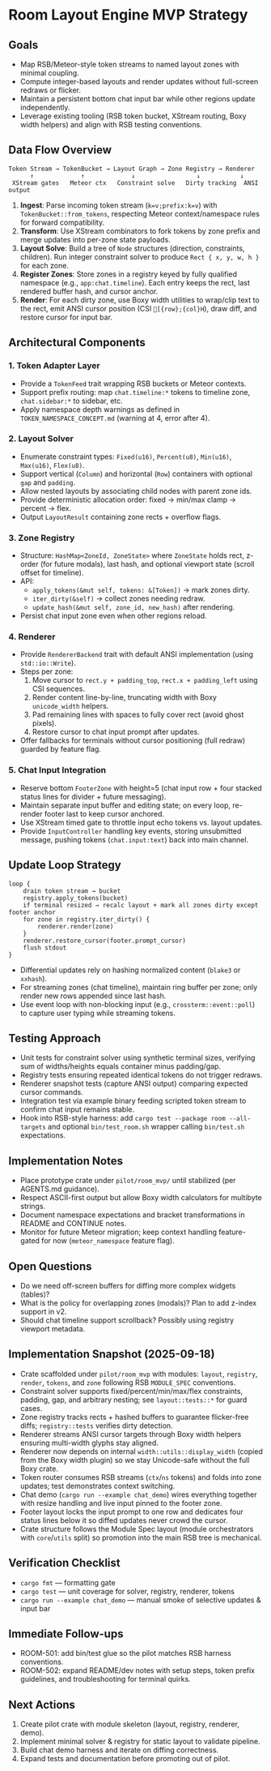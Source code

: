 # Room Layout Engine MVP Strategy

## Goals
- Map RSB/Meteor-style token streams to named layout zones with minimal coupling.
- Compute integer-based layouts and render updates without full-screen redraws or flicker.
- Maintain a persistent bottom chat input bar while other regions update independently.
- Leverage existing tooling (RSB token bucket, XStream routing, Boxy width helpers) and align with RSB testing conventions.

## Data Flow Overview
```
Token Stream → TokenBucket → Layout Graph → Zone Registry → Renderer
      ↑             ↑             ↓                 ↓           ↓
 XStream gates   Meteor ctx   Constraint solve   Dirty tracking  ANSI output
```

1. **Ingest**: Parse incoming token stream (`k=v;prefix:k=v`) with `TokenBucket::from_tokens`, respecting Meteor context/namespace rules for forward compatibility.
2. **Transform**: Use XStream combinators to fork tokens by zone prefix and merge updates into per-zone state payloads.
3. **Layout Solve**: Build a tree of `Node` structures (direction, constraints, children). Run integer constraint solver to produce `Rect { x, y, w, h }` for each zone.
4. **Register Zones**: Store zones in a registry keyed by fully qualified namespace (e.g., `app:chat.timeline`). Each entry keeps the rect, last rendered buffer hash, and cursor anchor.
5. **Render**: For each dirty zone, use Boxy width utilities to wrap/clip text to the rect, emit ANSI cursor position (CSI `[{row};{col}H`), draw diff, and restore cursor for input bar.

## Architectural Components

### 1. Token Adapter Layer
- Provide a `TokenFeed` trait wrapping RSB buckets or Meteor contexts.
- Support prefix routing: map `chat.timeline:*` tokens to timeline zone, `chat.sidebar:*` to sidebar, etc.
- Apply namespace depth warnings as defined in `TOKEN_NAMESPACE_CONCEPT.md` (warning at 4, error after 4).

### 2. Layout Solver
- Enumerate constraint types: `Fixed(u16)`, `Percent(u8)`, `Min(u16)`, `Max(u16)`, `Flex(u8)`.
- Support vertical (`Column`) and horizontal (`Row`) containers with optional `gap` and `padding`.
- Allow nested layouts by associating child nodes with parent zone ids.
- Provide deterministic allocation order: fixed → min/max clamp → percent → flex.
- Output `LayoutResult` containing zone rects + overflow flags.

### 3. Zone Registry
- Structure: `HashMap<ZoneId, ZoneState>` where `ZoneState` holds rect, z-order (for future modals), last hash, and optional viewport state (scroll offset for timeline).
- API:
  - `apply_tokens(&mut self, tokens: &[Token])` → mark zones dirty.
  - `iter_dirty(&self)` → collect zones needing redraw.
  - `update_hash(&mut self, zone_id, new_hash)` after rendering.
- Persist chat input zone even when other regions reload.

### 4. Renderer
- Provide `RendererBackend` trait with default ANSI implementation (using `std::io::Write`).
- Steps per zone:
  1. Move cursor to `rect.y + padding_top`, `rect.x + padding_left` using CSI sequences.
  2. Render content line-by-line, truncating width with Boxy `unicode_width` helpers.
  3. Pad remaining lines with spaces to fully cover rect (avoid ghost pixels).
  4. Restore cursor to chat input prompt after updates.
- Offer fallbacks for terminals without cursor positioning (full redraw) guarded by feature flag.

### 5. Chat Input Integration
- Reserve bottom `FooterZone` with height=5 (chat input row + four stacked status lines for divider + future messaging).
- Maintain separate input buffer and editing state; on every loop, re-render footer last to keep cursor anchored.
- Use XStream timed gate to throttle input echo tokens vs. layout updates.
- Provide `InputController` handling key events, storing unsubmitted message, pushing tokens (`chat.input:text`) back into main channel.

## Update Loop Strategy
```
loop {
    drain token stream → bucket
    registry.apply_tokens(bucket)
    if terminal resized → recalc layout + mark all zones dirty except footer anchor
    for zone in registry.iter_dirty() {
        renderer.render(zone)
    }
    renderer.restore_cursor(footer.prompt_cursor)
    flush stdout
}
```
- Differential updates rely on hashing normalized content (`blake3` or `xxhash`).
- For streaming zones (chat timeline), maintain ring buffer per zone; only render new rows appended since last hash.
- Use event loop with non-blocking input (e.g., `crossterm::event::poll`) to capture user typing while streaming tokens.

## Testing Approach
- Unit tests for constraint solver using synthetic terminal sizes, verifying sum of widths/heights equals container minus padding/gap.
- Registry tests ensuring repeated identical tokens do not trigger redraws.
- Renderer snapshot tests (capture ANSI output) comparing expected cursor commands.
- Integration test via example binary feeding scripted token stream to confirm chat input remains stable.
- Hook into RSB-style harness: add `cargo test --package room --all-targets` and optional `bin/test_room.sh` wrapper calling `bin/test.sh` expectations.

## Implementation Notes
- Place prototype crate under `pilot/room_mvp/` until stabilized (per AGENTS.md guidance).
- Respect ASCII-first output but allow Boxy width calculators for multibyte strings.
- Document namespace expectations and bracket transformations in README and CONTINUE notes.
- Monitor for future Meteor migration; keep context handling feature-gated for now (`meteor_namespace` feature flag).

## Open Questions
- Do we need off-screen buffers for diffing more complex widgets (tables)?
- What is the policy for overlapping zones (modals)? Plan to add z-index support in v2.
- Should chat timeline support scrollback? Possibly using registry viewport metadata.

## Implementation Snapshot (2025-09-18)

- Crate scaffolded under `pilot/room_mvp` with modules: `layout`, `registry`, `render`, `tokens`, and `zone` following RSB `MODULE_SPEC` conventions.
- Constraint solver supports fixed/percent/min/max/flex constraints, padding, gap, and arbitrary nesting; see `layout::tests::*` for guard cases.
- Zone registry tracks rects + hashed buffers to guarantee flicker-free diffs; `registry::tests` verifies dirty detection.
- Renderer streams ANSI cursor targets through Boxy width helpers ensuring multi-width glyphs stay aligned.
- Renderer now depends on internal `width::utils::display_width` (copied from the Boxy width plugin) so we stay Unicode-safe without the full Boxy crate.
- Token router consumes RSB streams (`ctx`/`ns` tokens) and folds into zone updates; test demonstrates context switching.
- Chat demo (`cargo run --example chat_demo`) wires everything together with resize handling and live input pinned to the footer zone.
- Footer layout locks the input prompt to one row and dedicates four status lines below it so diffed updates never crowd the cursor.
- Crate structure follows the Module Spec layout (module orchestrators with `core`/`utils` split) so promotion into the main RSB tree is mechanical.

## Verification Checklist

- `cargo fmt` — formatting gate
- `cargo test` — unit coverage for solver, registry, renderer, tokens
- `cargo run --example chat_demo` — manual smoke of selective updates & input bar

## Immediate Follow-ups

- ROOM-501: add bin/test glue so the pilot matches RSB harness conventions.
- ROOM-502: expand README/dev notes with setup steps, token prefix guidelines, and troubleshooting for terminal quirks.

## Next Actions
1. Create pilot crate with module skeleton (layout, registry, renderer, demo).
2. Implement minimal solver & registry for static layout to validate pipeline.
3. Build chat demo harness and iterate on diffing correctness.
4. Expand tests and documentation before promoting out of pilot.
